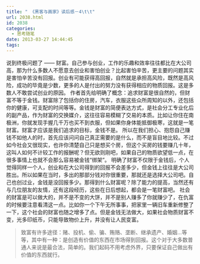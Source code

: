 ```yaml
---
title: " 《黑客与画家》读后感－4\t\t"
url: 2038.html
id: 2038
categories:
  - 思考随笔
date: 2013-03-27 14:44:45
tags:
---
```


说到终极问题了 —— 财富。自己参与创业，工作的乐趣和效率往往都比在大公司高，那为什么多数人不愿意去创业和害怕创业？比起害怕辛苦，更主要的问题其实是害怕辛苦没有回报。创业有可能获得高回报，自然就是承担高风险，既然是高风险，成功的毕竟是少数，更多的人是付出的努力没有获得相应的物质回报。这是多数人不敢尝试创业的原因。 作者首先给明确了概念：追求财富是很自然的，但财富不等于金钱。财富除了包括你的住房，汽车，衣服这些众所周知的以外，还包括你的健康，可支配的时间等等。金钱是财富的简便表达方式，是社会分工专业化后的副产品，作为财富的交换媒介，这往往容易模糊了交易的本质。比如让你住在南极洲，你就发现手握几千万也买不到衣服，但如果你身体能抵御极寒，这就是一笔财富。财富才应该是我们追求的目标，金钱不是。 所以在我们担心、抱怨自己赚钱不如他人的时，首先应该问问自己真正需要的是什么，而不是盲目地比较。不过如今社会又很现实，也许你清楚自己只是想买个房，但这个买房的钱要赚几十年，这叫人如何不计较工作的报酬呢？但无欲则刚吧，如果自己的物质欲望低一点，在很多事情上也就不会那么容易被金钱“绑架”。 明确了财富不仅限于金钱后，个人觉得同样一个人，创业和在大公司得到的回报不会差多少，但金钱上往往是大公司胜出。所以如果在当时，多出的那部分钱对你很重要，那就还是选择大公司吧。自己也创过业，金钱是没回报多少。那得到什么财富呢？除了能力的提高，当然还有与几位朋友的友情，还有这段经历，这些在日后想起，都会是一笔财富吧。 社会的财富是可以做大的，并不是不变的大饼，并不是别人赚多了你就赚少了，在仇富的时候要注意看清这一点。比如你一个下午无所事事，把家里一辆旧车重新修整了一下，这个社会的财富也随之增多了点。但是金钱无法做大，如果社会物质财富不变，光多印纸币，只能导致物价上升，并没有让人民变富。

> 致富有许多途径：赌、投机、偷、骗、贿赂、垄断、继承遗产、婚姻...等等，其中有一种：是创造有价值的东西在市场得到回报。这个对于大多数普通人来说是最合法，简单的。我们起码不用考虑外界，只要保证自己做出有价值的东西就行。